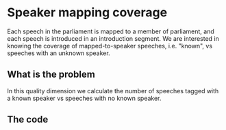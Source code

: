 # Speaker mapping coverage

Each speech in the parliament is mapped to a member of parliament, and each speech is introduced in an introduction segment. We are interested in knowing the coverage of mapped-to-speaker speeches, i.e. "known", vs speeches with an unknown speaker.

## What is the problem

In this quality dimension we calculate the number of speeches tagged with a known speaker vs speeches with no known speaker.

## The code